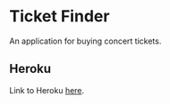 # Ticket Finder
An application for buying concert tickets.
## Heroku
Link to Heroku [here](https://ticketfinderapp.herokuapp.com/swagger-ui.html#/).